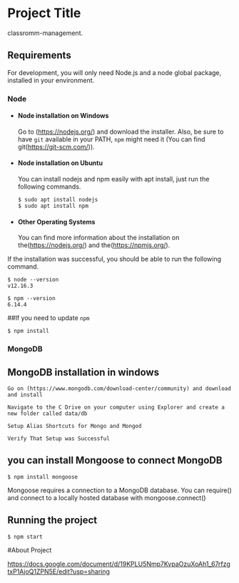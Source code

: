 # Project Title

classromm-management.

## Requirements

For development, you will only need Node.js and a node global package, installed in your environment.

### Node

- #### Node installation on Windows

  Go to (https://nodejs.org/) and download the installer.
  Also, be sure to have `git` available in your PATH, `npm` might need it (You can find git(https://git-scm.com/)).

- #### Node installation on Ubuntu

  You can install nodejs and npm easily with apt install, just run the following commands.

      $ sudo apt install nodejs
      $ sudo apt install npm

- #### Other Operating Systems
  You can find more information about the installation on the(https://nodejs.org/) and the(https://npmjs.org/).

If the installation was successful, you should be able to run the following command.

    $ node --version
    v12.16.3

    $ npm --version
    6.14.4

##If you need to update `npm`

    $ npm install

### MongoDB

## MongoDB installation in windows

    Go on (https://www.mongodb.com/download-center/community) and download and install

    Navigate to the C Drive on your computer using Explorer and create a new folder called data/db

    Setup Alias Shortcuts for Mongo and Mongod

    Verify That Setup was Successful

## you can install Mongoose to connect MongoDB

    $ npm install mongoose

Mongoose requires a connection to a MongoDB database. You can require() and connect to a locally hosted database with mongoose.connect()

## Running the project

    $ npm start

#About Project

https://docs.google.com/document/d/19KPLU5Nmp7KvpaOzuXoAh1_67rfzgtxP1AjoQ1ZPN5E/edit?usp=sharing
